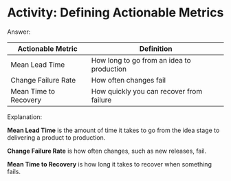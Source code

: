 # Activity: Defining Actionable Metrics

Answer: 

| Actionable Metric | Definition |
|-------------------|------------|
| Mean Lead Time | How long to go from an idea to production |
| Change Failure Rate | How often changes fail |
| Mean Time to Recovery | How quickly you can recover from failure |

Explanation:

__Mean Lead Time__ is the amount of time it takes to go from the idea stage to delivering a product to production.

__Change Failure Rate__ is how often changes, such as new releases, fail.

__Mean Time to Recovery__ is how long it takes to recover when something fails.